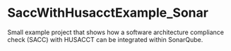 # SaccWithHusacctExample_Sonar
Small example project that shows how a software architecture compliance check (SACC) with HUSACCT can be integrated within SonarQube. 
